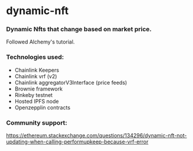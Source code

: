 # dynamic-nft
### Dynamic Nfts that change based on market price. 

Followed Alchemy's tutorial. 


### Technologies used:

- Chainlink Keepers
- Chainlink vrf (v2)
- Chainlink aggregatorV3Interface (price feeds)
- Brownie framework
- Rinkeby testnet
- Hosted IPFS node
- Openzepplin contracts
 
### Community support:

https://ethereum.stackexchange.com/questions/134296/dynamic-nft-not-updating-when-calling-performupkeep-because-vrf-error 
